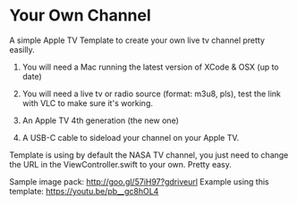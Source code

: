 # Your Own Channel

A simple Apple TV Template to create your own live tv channel pretty easilly.

1) You will need a Mac running the latest version of XCode & OSX (up to date)

2) You will need a live tv or radio source (format: m3u8, pls), test the link with VLC to make sure it's working.

3) An Apple TV 4th generation (the new one)

4) A USB-C cable to sideload your channel on your Apple TV.

Template is using by default the NASA TV channel, you just need to change the URL in the ViewController.swift to
your own.  Pretty easy.

Sample image pack: http://goo.gl/57iH97?gdriveurl
Example using this template: https://youtu.be/pb__gc8hOL4


